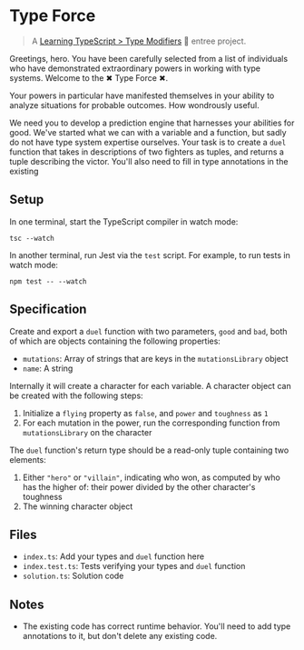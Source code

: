 # Type Force

> A [Learning TypeScript > Type Modifiers](https://learning-typescript.com/type-modifiers) 🍲 entree project.

Greetings, hero.
You have been carefully selected from a list of individuals who have demonstrated extraordinary powers in working with type systems.
Welcome to the ✖ Type Force ✖.

Your powers in particular have manifested themselves in your ability to analyze situations for probable outcomes.
How wondrously useful.

We need you to develop a prediction engine that harnesses your abilities for good.
We've started what we can with a variable and a function, but sadly do not have type system expertise ourselves.
Your task is to create a `duel` function that takes in descriptions of two fighters as tuples, and returns a tuple describing the victor.
You'll also need to fill in type annotations in the existing

## Setup

In one terminal, start the TypeScript compiler in watch mode:

```shell
tsc --watch
```

In another terminal, run Jest via the `test` script.
For example, to run tests in watch mode:

```shell
npm test -- --watch
```

## Specification

Create and export a `duel` function with two parameters, `good` and `bad`, both of which are objects containing the following properties:

- `mutations`: Array of strings that are keys in the `mutationsLibrary` object
- `name`: A string

Internally it will create a character for each variable.
A character object can be created with the following steps:

1. Initialize a `flying` property as `false`, and `power` and `toughness` as `1`
2. For each mutation in the power, run the corresponding function from `mutationsLibrary` on the character

The `duel` function's return type should be a read-only tuple containing two elements:

1. Either `"hero"` or `"villain"`, indicating who won, as computed by who has the higher of: their power divided by the other character's toughness
2. The winning character object

## Files

- `index.ts`: Add your types and `duel` function here
- `index.test.ts`: Tests verifying your types and `duel` function
- `solution.ts`: Solution code

## Notes

- The existing code has correct runtime behavior. You'll need to add type annotations to it, but don't delete any existing code.

<!-- todo add type predicate appetizer to modifiers-of-the-types -->
